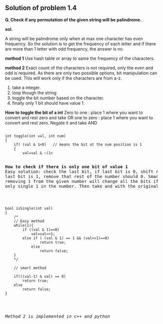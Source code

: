 ## Solution of problem 1.4

**Q. Check if any permutation of the given string will be palindrome.**

**sol.**

A string will be palindrome only when at max one character has even frequency. So the solution is to get the frequency of each letter and if there are more than 1 letter with odd frequency, the answer is no. 

**method 1** 
Use hash table or array to same the frequency of the characters. 

**method 2**
Exact count of the characters is not required, only the even and odd is required. As there are only two possible options, bit manipulation can be used. This will work only if the characters are from a-z. 

1. take a integer.
2. loop though the string 
3. toggle the bit number based on the character.
4. finally only 1 bit should have value 1.

**How to toggle the bit of a int**
Zero to one : place 1 where you want to convert and rest zero and take OR
one to zero : place 1 where you want to convert and rest zero. Negate it and take AND

<pre><code>
int toggle(int val, int num)
{
	if( (val & 1<<num) >0)   // means the bit at the num position is 1
	{
		val=val & ~(1<<num); // one converted to zero
	}
	else
	{
		val=val | (1<<num); // zero converted to one. 
	}
	return val;
}
</pre></code>

**How to check if there is only one bit of value 1**
Easy solution: check the last bit, if last bit is 0, shift right, if last bit is 1, remove that rest of the number should 0. 
Smart solution : removing 1 from the given number will change all the bits if there is only single 1 in the number. Then take and with the original number

<pre><code>
bool isSingle(int val)
{
	/*
	// Easy method
	while(1){
		if ((val & 1)==0)
			val=val>>1;
		else if ( (val & 1) == 1 && (val>>1)==0)
				return true;
			else
				return false;
	}
	*/

	// smart method
	
	if(((val-1) & val) == 0)
		return true;
	else
		return false;
}
</code></pre>


*Method 2 is implemented in c++ and python*
